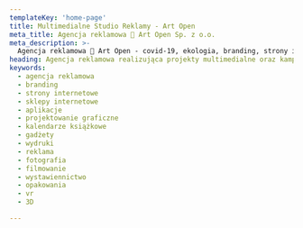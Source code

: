 ```yaml
---
templateKey: 'home-page'
title: Multimedialne Studio Reklamy - Art Open
meta_title: Agencja reklamowa 🌱 Art Open Sp. z o.o.
meta_description: >-
  Agencja reklamowa 🌳 Art Open - covid-19, ekologia, branding, strony i sklepy internetowe, aplikacje, projektowanie graficzne, kalendarze książkowe, gadżety reklamowe, wydruki, reklama zewnętrzna, fotografie, filmowanie, animacje i montaż, systemy wystawiennicze, opakowania, projekty VR i 3D. Zapraszamy do zapoznania się ze szczegółami naszej działalności!
heading: Agencja reklamowa realizująca projekty multimedialne oraz kampanie reklamowe.
keywords:
  - agencja reklamowa
  - branding
  - strony internetowe
  - sklepy internetowe
  - aplikacje
  - projektowanie graficzne
  - kalendarze książkowe
  - gadżety
  - wydruki
  - reklama
  - fotografia
  - filmowanie
  - wystawiennictwo
  - opakowania
  - vr
  - 3D

---
```

